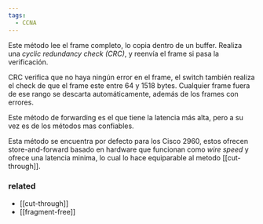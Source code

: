 ```yaml
---
tags:
  - CCNA
---
```

Este método lee el frame completo, lo copia dentro de un buffer. Realiza una _cyclic redundancy check (CRC)_, y reenvía el frame si pasa la verificación. 

CRC verifica que no haya ningún error en el frame, el switch también realiza el check de que el frame este entre 64 y 1518 bytes. Cualquier frame fuera de ese rango se descarta automáticamente, además de los frames con errores. 

Este método de forwarding es el que tiene la latencia más alta, pero a su vez es de los métodos mas confiables. 

Esta método se encuentra por defecto para los Cisco 2960, estos ofrecen store-and-forward basado en hardware que funcionan como _wire speed_ y ofrece una latencia minima, lo cual lo hace equiparable al metodo [[cut-through]].



### related 
- [[cut-through]]  
- [[fragment-free]] 